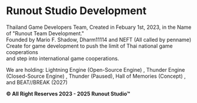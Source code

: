 # Runout Studio Development
Thailand Game Developers Team, Created in Febuary 1st, 2023, in the Name of "Runout Team Development."\
Founded by Mario F. Shadow, Dharm11114 and NEFT (All called by penname)\
Create for game development to push the limit of Thai national game cooperations\
and step into international game cooperations.

We are holding: Lightning Engine (Open-Source Engine) , Thunder Engine (Closed-Source Engine) , Thunder (Paused), Hall of Memories (Concept) , and BEAT//BREAK (2027)

**© All Right Reserves 2023 - 2025 Runout Studio™**
